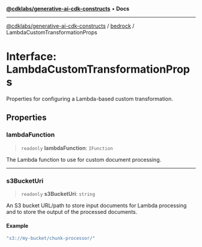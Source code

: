 [**@cdklabs/generative-ai-cdk-constructs**](../../../README.md) • **Docs**

***

[@cdklabs/generative-ai-cdk-constructs](../../../README.md) / [bedrock](../README.md) / LambdaCustomTransformationProps

# Interface: LambdaCustomTransformationProps

Properties for configuring a Lambda-based custom transformation.

## Properties

### lambdaFunction

> `readonly` **lambdaFunction**: `IFunction`

The Lambda function to use for custom document processing.

***

### s3BucketUri

> `readonly` **s3BucketUri**: `string`

An S3 bucket URL/path to store input documents for Lambda processing
and to store the output of the processed documents.

#### Example

```ts
"s3://my-bucket/chunk-processor/"
```
